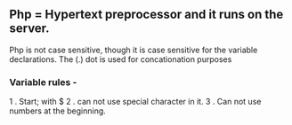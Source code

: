 ## Php = Hypertext preprocessor and it runs on the server.
Php is not case sensitive, though it is case sensitive for the variable declarations.
The (.) dot is used for concationation purposes

### Variable rules -
1 . Start; with $
2 . can not use special character in it.
3 . Can not use numbers at the beginning.

